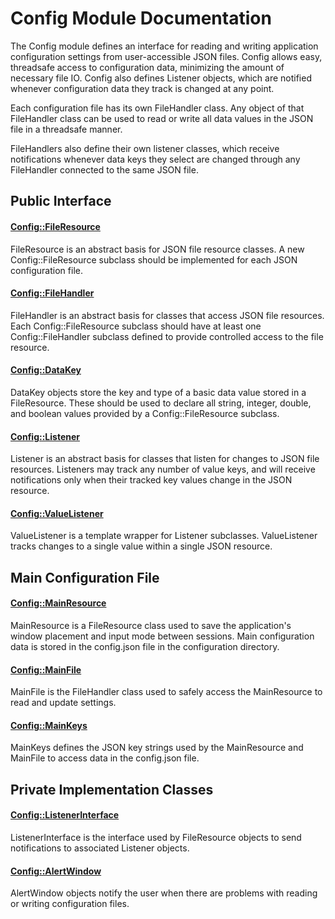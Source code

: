 # Config Module Documentation

The Config module defines an interface for reading and writing application configuration settings from user-accessible JSON files. Config allows easy, threadsafe access to configuration data, minimizing the amount of necessary file IO. Config also defines Listener objects, which are notified whenever configuration data they track is changed at any point.

Each configuration file has its own FileHandler class. Any object of that FileHandler class can be used to read or write all data values in the JSON file in a threadsafe manner.

FileHandlers also define their own listener classes, which receive notifications whenever data keys they select are changed through any FileHandler connected to the same JSON file.

## Public Interface

#### [Config\::FileResource](../../Source/Files/Config/Config_FileResource.h)
FileResource is an abstract basis for JSON file resource classes. A new Config\::FileResource subclass should be implemented for each JSON configuration file.

#### [Config\::FileHandler](../../Source/Files/Config/Config_FileHandler.h)
FileHandler is an abstract basis for classes that access JSON file resources. Each Config\::FileResource subclass should have at least one Config\::FileHandler subclass defined to provide controlled access to the file resource.

#### [Config\::DataKey](../../Source/Files/Config/Config_DataKey.h)
DataKey objects store the key and type of a basic data value stored in a FileResource. These should be used to declare all string, integer, double, and boolean values provided by a Config\::FileResource subclass.

#### [Config\::Listener](../../Source/Files/Config/Config_Listener.h)
Listener is an abstract basis for classes that listen for changes to JSON file resources. Listeners may track any number of value keys, and will receive notifications only when their tracked key values change in the JSON resource.

#### [Config\::ValueListener](../../Source/Files/Config/Config_ValueListener.h)
ValueListener is a template wrapper for Listener subclasses. ValueListener tracks changes to a single value within a single JSON resource.

## Main Configuration File

#### [Config\::MainResource](../../Source/Files/Config/Config_MainResource.h)
MainResource is a FileResource class used to save the application's window placement and input mode between sessions. Main configuration data is stored in the config.json file in the configuration directory.

#### [Config\::MainFile](../../Source/Files/Config/Config_MainFile.h)
MainFile is the FileHandler class used to safely access the MainResource to read and update settings. 

#### [Config\::MainKeys](../../Source/Files/Config/Config_MainKeys.h)
MainKeys defines the JSON key strings used by the MainResource and MainFile to access data in the config.json file.

## Private Implementation Classes

#### [Config\::ListenerInterface](../../Source/Files/Config/Implementation/Config_ListenerInterface.h)
ListenerInterface is the interface used by FileResource objects to send notifications to associated Listener objects.

#### [Config\::AlertWindow](../../Source/Files/Config/Implementation/Config_AlertWindow.h)
AlertWindow objects notify the user when there are problems with reading or writing configuration files.
